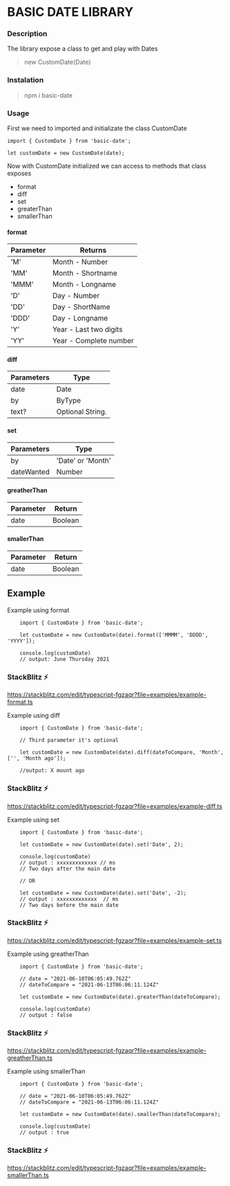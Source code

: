 # BASIC DATE LIBRARY 

### Description
The library expose a class to get and play with Dates 
> new CustomDate(Date)

### Instalation

> npm i basic-date

### Usage

First we need to imported and initializate the class CustomDate

```
import { CustomDate } from 'basic-date';

let customDate = new CustomDate(date);

```
Now with CustomDate initialized we can access to methods that class exposes

* format
* diff
* set
* greaterThan
* smallerThan

#### format

Parameter | Returns
------ | --------- 
'M' | Month - Number
'MM' | Month - Shortname
'MMM' | Month - Longname
'D' | Day - Number
'DD' | Day - ShortName
'DDD' | Day - Longname
'Y' | Year - Last two digits
'YY' | Year - Complete number

#### diff

Parameters | Type
---------- | ---- 
date | Date
by | ByType
text? | Optional String.

#### set

Parameters | Type
---------- | ----
by | 'Date' or 'Month'
dateWanted | Number

#### greatherThan

Parameter | Return
--------- | ------
date | Boolean

#### smallerThan

Parameter | Return
--------- | ------
date | Boolean

## Example

Example using format
```
    import { CustomDate } from 'basic-date';

    let customDate = new CustomDate(date).format(['MMMM', 'DDDD', 'YYYY']);
    
    console.log(customDate)
    // output: June Thursday 2021
```
### StackBlitz ⚡

<https://stackblitz.com/edit/typescript-fgzaqr?file=examples/example-format.ts>

Example using diff

```
    import { CustomDate } from 'basic-date';

    // Third parameter it's optional

    let customDate = new CustomDate(date).diff(dateToCompare, 'Month', ['', 'Month ago']);

    //output: X mount ago
```
### StackBlitz ⚡

<https://stackblitz.com/edit/typescript-fgzaqr?file=examples/example-diff.ts>

Example using set 

```
    import { CustomDate } from 'basic-date';

    let customDate = new CustomDate(date).set('Date', 2);

    console.log(customDate)
    // output : xxxxxxxxxxxxx // ms
    // Two days after the main date

    // OR

    let customDate = new CustomDate(date).set('Date', -2);
    // output : xxxxxxxxxxxxx  // ms
    // Two days before the main date
```

### StackBlitz ⚡

<https://stackblitz.com/edit/typescript-fgzaqr?file=examples/example-set.ts>

Example using greatherThan

```
    import { CustomDate } from 'basic-date';

    // date = "2021-06-10T06:05:49.762Z"
    // dateToCompare = "2021-06-13T06:06:11.124Z"

    let customDate = new CustomDate(date).greaterThan(dateToCompare);

    console.log(customDate)
    // output : false
```

### StackBlitz ⚡

<https://stackblitz.com/edit/typescript-fgzaqr?file=examples/example-greatherThan.ts>

Example using smallerThan

```
    import { CustomDate } from 'basic-date';

    // date = "2021-06-10T06:05:49.762Z"
    // dateToCompare = "2021-06-13T06:06:11.124Z"

    let customDate = new CustomDate(date).smallerThan(dateToCompare);

    console.log(customDate)
    // output : true
```
### StackBlitz ⚡

<https://stackblitz.com/edit/typescript-fgzaqr?file=examples/example-smallerThan.ts>
